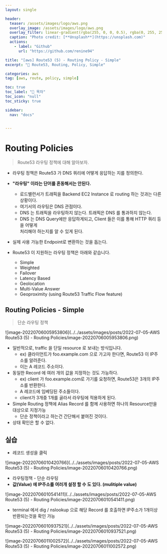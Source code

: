 ```yaml
---
layout: single

header:
  teaser: /assets/images/logo/aws.png
  overlay_image: /assets/images/logo/aws.png
  overlay_filter: linear-gradient(rgba(255, 0, 0, 0.5), rgba(0, 255, 255, 0.5))
  caption: "Photo credit: [**Unsplash**](https://unsplash.com)"
  actions:
    - label: "Github"
      url: "https://github.com/renine94"

title: "[aws] Route53 (5) - Routing Policy - Simple"
excerpt: "🚀 Route53, Routing, Policy, Simple"

categories: aws
tag: [aws, route, policy, simple]

toc: true
toc_label: "📕 목차"
toc_icon: "null"
toc_sticky: true

sidebar:
  nav: "docs"


---
```


# Routing Policies

> Route53 라우팅 정책에 대해 알아보자.



- 라우팅 정책은 Route53 가 DNS 쿼리에 어떻게 응답하는 지를 정의한다.
- **"라우팅" 이라는 단어를 혼동해서는 안된다.**
  - 로드밸런서가 트래픽을 Backend EC2 Instance 로 routing 하는 것과는 다른 상황이다.
  - 여기서의 라우팅은 DNS 관점이다.
  - DNS 는 트래픽을 라우팅하지 않는다. 트래픽은 DNS 를 통과하지 않는다.
  - DNS 는 DNS Query에만 응답하게되고, Client 들은 이를 통해 HTTP 쿼리 등을 어떻게<br>처리해야 하는지를 알 수 있게 된다.
- 실제 사용 가능한 Endpoint로 변환하는 것을 돕는다.



- Route53 이 지원하는 라우팅 정책은 아래와 같습니다.
  - Simple
  - Weighted
  - Failover
  - Latency Based
  - Geolocation
  - Multi-Value Answer
  - Geoproximity (using Route53 Traffic Flow feature)





## Routing Policies - Simple

> 단순 라우팅 정책

![image-20220706005953806](../../assets/images/posts/2022-07-05-AWS Route53 (5) - Routing Policies/image-20220706005953806.png)

- 일반적으로, traffic 을 단일 resource 로 보내는 방식입니다.
  - ex) 클라이언트가 foo.example.com 으로 가고자 한다면, Route53 이 IP주소를 알려준다.
  - 이는 A 레코드 주소이다.
- 동일한 Record 에 여러 개의 값을 지정하는 것도 가능하다.
  - ex) client 가 foo.example.com로 가기를 요청하면, Route53은 3개의 IP주소를 반환한다.
  - A 레코드에 임베딩된 주소들이다.
  - client가 3개중 1개를 골라서 라우팅에 적용하게 된다.
- Simple Routing 정책에 Alias Record 를 함께 사용하면 하나의 Resource만을 대상으로 지정가능
  - 단순 정책이라고 하는건 간단해서 붙여진 것이다.
- 상태 확인은 할 수 없다.



## 실습

- 레코드 생성을 클릭

![image-20220706010420766](../../assets/images/posts/2022-07-05-AWS Route53 (5) - Routing Policies/image-20220706010420766.png)



- 라우팅정책 - 단순 라우팅
- **값(Value) 에 IP주소를 여러개 설정 할 수 도 있다. (mulitiple value)**

![image-20220706010541411](../../assets/images/posts/2022-07-05-AWS Route53 (5) - Routing Policies/image-20220706010541411.png)



- terminal 에서 dig / nslookup 으로 해당 Record 를 호출하면 IP주소가 1개이상 반환되는것을 확인 가능

![image-20220706010937521](../../assets/images/posts/2022-07-05-AWS Route53 (5) - Routing Policies/image-20220706010937521.png)



![image-20220706011002572](../../assets/images/posts/2022-07-05-AWS Route53 (5) - Routing Policies/image-20220706011002572.png)



